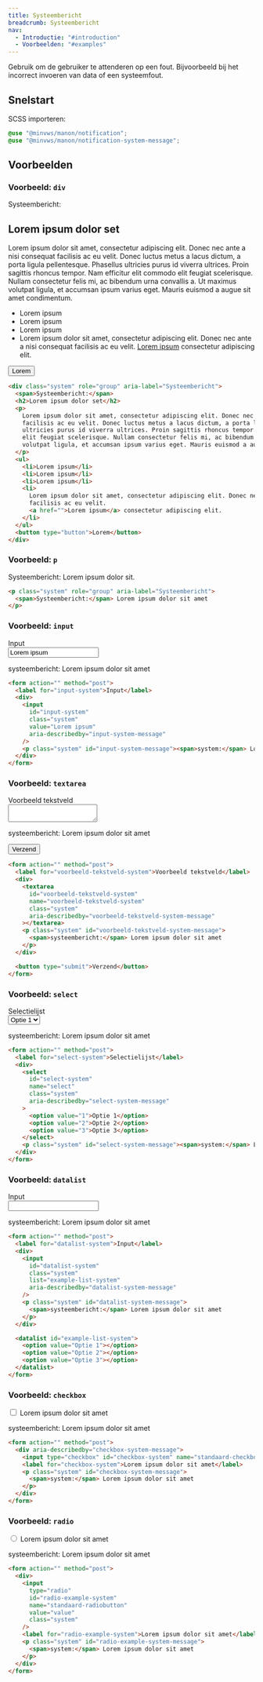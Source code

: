 ```yaml
---
title: Systeembericht
breadcrumb: Systeembericht
nav:
  - Introductie: "#introduction"
  - Voorbeelden: "#examples"
---
```


<p id="introduction">Gebruik om de gebruiker te attenderen op een fout. Bijvoorbeeld bij het
incorrect invoeren van data of een systeemfout.</p>

<h2 id="quick-start">Snelstart</h2>

SCSS importeren:

```scss
@use "@minvws/manon/notification";
@use "@minvws/manon/notification-system-message";
```

<h2 id="examples">Voorbeelden</h2>

### Voorbeeld: `div`

<div class="system" role="group" aria-label="Systeembericht">
  <span>Systeembericht:</span>
  <h2>Lorem ipsum dolor set</h2>
  <p>
    Lorem ipsum dolor sit amet, consectetur adipiscing elit. Donec nec ante a nisi consequat
    facilisis ac eu velit. Donec luctus metus a lacus dictum, a porta ligula pellentesque.
    Phasellus ultricies purus id viverra ultrices. Proin sagittis rhoncus tempor. Nam
    efficitur elit commodo elit feugiat scelerisque. Nullam consectetur felis mi, ac
    bibendum urna convallis a. Ut maximus volutpat ligula, et accumsan ipsum varius eget.
    Mauris euismod a augue sit amet condimentum.
  </p>
  <ul>
    <li>Lorem ipsum</li>
    <li>Lorem ipsum</li>
    <li>Lorem ipsum</li>
    <li>
      Lorem ipsum dolor sit amet, consectetur adipiscing elit. Donec nec ante a nisi
      consequat facilisis ac eu velit.
      <a href="notification-system-message">Lorem ipsum</a> consectetur adipiscing elit.
    </li>
  </ul>
  <button type="button">Lorem</button>
</div>

```html
<div class="system" role="group" aria-label="Systeembericht">
  <span>Systeembericht:</span>
  <h2>Lorem ipsum dolor set</h2>
  <p>
    Lorem ipsum dolor sit amet, consectetur adipiscing elit. Donec nec ante a nisi consequat
    facilisis ac eu velit. Donec luctus metus a lacus dictum, a porta ligula pellentesque. Phasellus
    ultricies purus id viverra ultrices. Proin sagittis rhoncus tempor. Nam efficitur elit commodo
    elit feugiat scelerisque. Nullam consectetur felis mi, ac bibendum urna convallis a. Ut maximus
    volutpat ligula, et accumsan ipsum varius eget. Mauris euismod a augue sit amet condimentum.
  </p>
  <ul>
    <li>Lorem ipsum</li>
    <li>Lorem ipsum</li>
    <li>Lorem ipsum</li>
    <li>
      Lorem ipsum dolor sit amet, consectetur adipiscing elit. Donec nec ante a nisi consequat
      facilisis ac eu velit.
      <a href="">Lorem ipsum</a> consectetur adipiscing elit.
    </li>
  </ul>
  <button type="button">Lorem</button>
</div>
```

### Voorbeeld: `p`

<p class="system" role="group" aria-label="Systeembericht">
  <span>Systeembericht:</span> Lorem ipsum dolor sit.
</p>

```html
<p class="system" role="group" aria-label="Systeembericht">
  <span>Systeembericht:</span> Lorem ipsum dolor sit amet
</p>
```

### Voorbeeld: `input`

<form action="" method="post">
  <label for="input-system">Input</label>
  <div>
    <input
      id="input-system"
      class="system"
      value="Lorem ipsum"
      aria-describedby="input-system-message"
    />
    <p class="system" id="input-system-message">
      <span>systeembericht:</span> Lorem ipsum dolor sit amet
    </p>
  </div>
</form>

```html
<form action="" method="post">
  <label for="input-system">Input</label>
  <div>
    <input
      id="input-system"
      class="system"
      value="Lorem ipsum"
      aria-describedby="input-system-message"
    />
    <p class="system" id="input-system-message"><span>system:</span> Lorem ipsum dolor sit amet</p>
  </div>
</form>
```

### Voorbeeld: `textarea`

<form action="" method="post">
  <label for="voorbeeld-tekstveld-system">Voorbeeld tekstveld</label>
  <div>
    <textarea
      id="voorbeeld-tekstveld-system"
      name="voorbeeld-tekstveld-system"
      class="system"
      aria-describedby="voorbeeld-tekstveld-system-message"
    ></textarea>
    <p class="system" id="voorbeeld-tekstveld-system-message">
      <span>systeembericht:</span> Lorem ipsum dolor sit amet
    </p>
  </div>

<button type="submit">Verzend</button>

</form>

```html
<form action="" method="post">
  <label for="voorbeeld-tekstveld-system">Voorbeeld tekstveld</label>
  <div>
    <textarea
      id="voorbeeld-tekstveld-system"
      name="voorbeeld-tekstveld-system"
      class="system"
      aria-describedby="voorbeeld-tekstveld-system-message"
    ></textarea>
    <p class="system" id="voorbeeld-tekstveld-system-message">
      <span>systeembericht:</span> Lorem ipsum dolor sit amet
    </p>
  </div>

  <button type="submit">Verzend</button>
</form>
```

### Voorbeeld: `select`

<form action="" method="post">
  <label for="select-system">Selectielijst</label>
  <div>
    <select
      id="select-system"
      name="select"
      class="system"
      aria-describedby="select-system-message"
    >
      <option value="1">Optie 1</option>
      <option value="2">Optie 2</option>
      <option value="3">Optie 3</option>
    </select>
    <p class="system" id="select-system-message">
      <span>systeembericht:</span> Lorem ipsum dolor sit amet
    </p>
  </div>
</form>

```html
<form action="" method="post">
  <label for="select-system">Selectielijst</label>
  <div>
    <select
      id="select-system"
      name="select"
      class="system"
      aria-describedby="select-system-message"
    >
      <option value="1">Optie 1</option>
      <option value="2">Optie 2</option>
      <option value="3">Optie 3</option>
    </select>
    <p class="system" id="select-system-message"><span>system:</span> Lorem ipsum dolor sit amet</p>
  </div>
</form>
```

### Voorbeeld: `datalist`

<form action="" method="post">
  <label for="datalist-system">Input</label>
  <div>
    <input
      id="datalist-system"
      class="system"
      list="example-list-system"
      aria-describedby="datalist-system-message"
    />
    <p class="system" id="datalist-system-message">
      <span>systeembericht:</span> Lorem ipsum dolor sit amet
    </p>
  </div>

  <datalist id="example-list-system">
    <option value="Optie 1"></option>
    <option value="Optie 2"></option>
    <option value="Optie 3"></option>
  </datalist>
</form>

```html
<form action="" method="post">
  <label for="datalist-system">Input</label>
  <div>
    <input
      id="datalist-system"
      class="system"
      list="example-list-system"
      aria-describedby="datalist-system-message"
    />
    <p class="system" id="datalist-system-message">
      <span>systeembericht:</span> Lorem ipsum dolor sit amet
    </p>
  </div>

  <datalist id="example-list-system">
    <option value="Optie 1"></option>
    <option value="Optie 2"></option>
    <option value="Optie 3"></option>
  </datalist>
</form>
```

### Voorbeeld: `checkbox`

<form action="" method="post">
  <div aria-describedby="checkbox-system-message">
    <input type="checkbox" id="checkbox-system" name="standaard-checkbox" class="system" />
    <label for="checkbox-system">Lorem ipsum dolor sit amet</label>
    <p class="system" id="checkbox-system-message">
      <span>systeembericht:</span> Lorem ipsum dolor sit amet
    </p>
  </div>
</form>

```html
<form action="" method="post">
  <div aria-describedby="checkbox-system-message">
    <input type="checkbox" id="checkbox-system" name="standaard-checkbox" class="system" />
    <label for="checkbox-system">Lorem ipsum dolor sit amet</label>
    <p class="system" id="checkbox-system-message">
      <span>system:</span> Lorem ipsum dolor sit amet
    </p>
  </div>
</form>
```

### Voorbeeld: `radio`

<form action="" method="post">
  <div>
    <input
      type="radio"
      id="radio-example-system"
      name="standaard-radiobutton"
      value="value"
      class="system"
    />
    <label for="radio-example-system">Lorem ipsum dolor sit amet</label>
    <p class="system" id="radio-example-system-message">
      <span>systeembericht:</span> Lorem ipsum dolor sit amet
    </p>
  </div>
</form>

```html
<form action="" method="post">
  <div>
    <input
      type="radio"
      id="radio-example-system"
      name="standaard-radiobutton"
      value="value"
      class="system"
    />
    <label for="radio-example-system">Lorem ipsum dolor sit amet</label>
    <p class="system" id="radio-example-system-message">
      <span>system:</span> Lorem ipsum dolor sit amet
    </p>
  </div>
</form>
```
